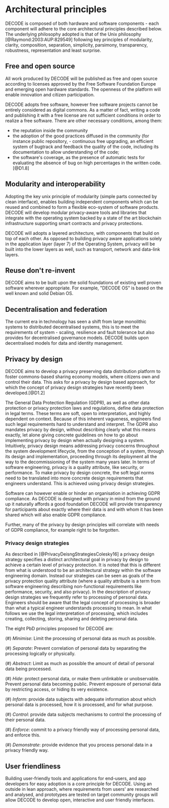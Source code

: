 # Architectural principles

DECODE is composed of both hardware and software components - each
component will adhere to the core architectural principles described
below. The underlying philosophy adopted is that of the Unix
philosophy [@Raymond:2003:AUP:829549] following key principles of
modularity, clarity, composition, separation, simplicity, parsimony,
transparency, robustness, representation and least surprise.

## Free and open source

All work produced by DECODE will be published as free and open source
according to licenses approved by the Free Software Foundation Europe
and emerging open hardware standards. The openness of the platform
will enable innovation and citizen participation.

DECODE adopts free software, however free software projects cannot be
entirely considered as digital commons. As a matter of fact, writing a
code and publishing it with a free license are not sufficient
conditions in order to realize a free software. There are other
necessary conditions, among them:

- the reputation inside the community
- the adoption of the good practices diffused in the community (for
  instance public repository, - continuous free upgrading, an
  efficient system of bugtrack and feedback the quality of the code,
  including its documentation to allow understanding of the code;
- the software's coverage, as the presence of automatic tests for
  evaluating the absence of bug on high percentages in the written
  code. [@D1.8]


## Modularity and interoperability

Adopting the key unix principle of modularity (simple parts connected
by clean interface), enables building independent components which can
be reused and combined to form a flexible eco-system of software
products. DECODE will develop modular privacy-aware tools and
libraries that integrate with the operating system backed by a state
of the art blockchain infrastructure supporting smart contracts and
privacy protections.

DECODE will adopts a layered architecture, with components that build
on top of each other. As opposed to building privacy aware
applications solely in the application layer (layer 7) of the
Operating System, privacy will be built into the lower layers as well,
such as transport, network and data-link layers.

## Reuse don't re-invent

DECODE aims to be built upon the solid foundations of existing well
proven software wherever appropriate. For example, "DECODE OS" is
based on the well known and solid Debian OS.

## Decentralisation and federation

The current era in technology has seen a shift from large monolithic
systems to distributed decentralised systems, this is to meet the
requirements of system - scaling, resilience and fault tolerance but
also provides for decentralised governance models. DECODE builds upon
decentralised models for data and identity management.

## Privacy by design

DECODE aims to develop a privacy preserving data distribution platform
to foster commons-based sharing economy models, where citizens own and
control their data. This asks for a privacy by design based approach,
for which the concept of privacy design strategies have recently been
developed.[@D1.2]

The General Data Protection Regulation (GDPR), as well as other data
protection or privacy protection laws and regulations, define data
protection in legal terms. These terms are soft, open to
interpretation, and highly dependent on context. Because of this
inherent vagueness, engineers find such legal requirements hard to
understand and interpret.  The GDPR also mandates privacy by design,
without describing clearly what this means exactly, let alone giving
concrete guidelines on how to go about implementing privacy by design
when actually designing a system. Intuitively, privacy design means
addressing privacy concerns throughout the system development
lifecycle, from the conception of a system, through its design and
implementation, proceeding through its deployment all the way to the
decommissioning of the system many years later. In terms of software
engineering, privacy is a quality attribute, like security, or
performance. To make privacy by design concrete, the soft legal norms
need to be translated into more concrete design requirements that
engineers understand. This is achieved using privacy design
strategies.

Software can however enable or hinder an organisation in achieving
GDPR compliance. As DECODE is designed with privacy in mind from the
ground up it naturally affords a good foundation DECODE will provide
transparency for participants about exactly where their data is and
with whom it has been shared which will also enable GDPR compliance.

Further, many of the privacy by design principles will correlate with
needs of GDPR compliance, for example right to be forgotten.

### Privacy design strategies

As described in [@PrivacyDeisngStrategiesColesky16] a privacy design
strategy specifies a distinct architectural goal in privacy by design
to achieve a certain level of privacy protection. It is noted that
this is different from what is understood to be an architectural
strategy within the software engineering domain. Instead our
strategies can be seen as goals of the privacy protection quality
attribute (where a quality attribute is a term from software
engineering describing non-functional requirements like performance,
security, and also privacy).  In the description of privacy design
strategies we frequently refer to processing of personal data.
Engineers should be aware that the legal concept of processing is
broader than what a typical engineer understands processing to mean.
In what follows we use the legal interpretation of processing, which
includes creating, collecting, storing, sharing and deleting personal
data.

The eight PbD principles proposed for DECODE are:

(#) _Minimise_: Limit the processing of personal data as much as
possible.

(#) _Separate_: Prevent correlation of personal data by separating the
processing logically or physically.

(#) _Abstract_: Limit as much as possible the amount of detail of
personal data being processed.

(#) _Hide_: protect personal data, or make them unlinkable or
unobservable. Prevent personal data becoming public. Prevent exposure
of personal data by restricting access, or hiding its very existence.

(#) _Inform_: provide data subjects with adequate information about
which personal data is processed, how it is processed, and for what
purpose.

(#) _Control_: provide data subjects mechanisms to control the
processing of their personal data.

(#) _Enforce_: commit to a privacy friendly way of processing personal
data, and enforce this.

(#) _Demonstrate_: provide evidence that you process personal data in
a privacy friendly way.

<!-- end of list -->


## User friendliness

Building user-friendly tools and applications for end-users, and app
developers for easy adoption is a core principle for DECODE. Using an
outside in lean approach, where requirements from users' are
researched and analysed, and prototypes are tested on target community
groups will allow DECODE to develop open, interactive and user
friendly interfaces.
